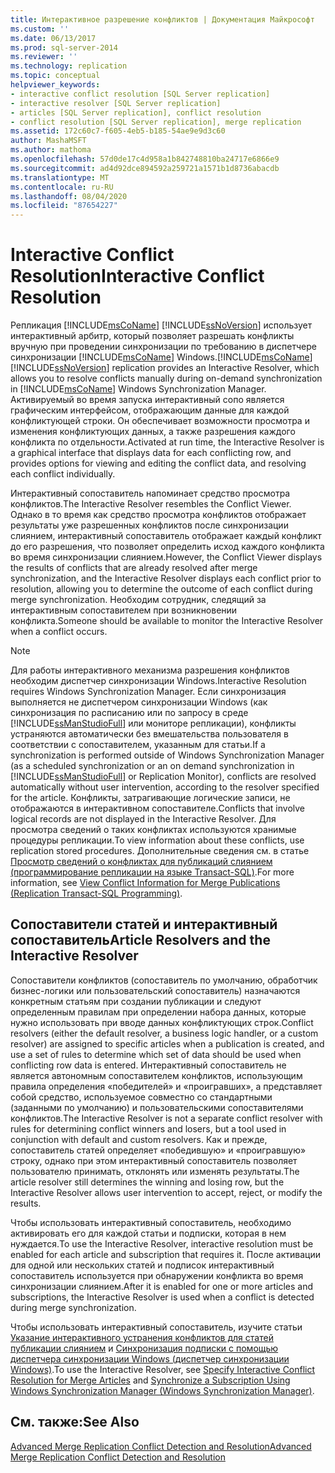 ```yaml
---
title: Интерактивное разрешение конфликтов | Документация Майкрософт
ms.custom: ''
ms.date: 06/13/2017
ms.prod: sql-server-2014
ms.reviewer: ''
ms.technology: replication
ms.topic: conceptual
helpviewer_keywords:
- interactive conflict resolution [SQL Server replication]
- interactive resolver [SQL Server replication]
- articles [SQL Server replication], conflict resolution
- conflict resolution [SQL Server replication], merge replication
ms.assetid: 172c60c7-f605-4eb5-b185-54ae9e9d3c60
author: MashaMSFT
ms.author: mathoma
ms.openlocfilehash: 57d0de17c4d958a1b842748810ba24717e6866e9
ms.sourcegitcommit: ad4d92dce894592a259721a1571b1d8736abacdb
ms.translationtype: MT
ms.contentlocale: ru-RU
ms.lasthandoff: 08/04/2020
ms.locfileid: "87654227"
---
```

# <a name="interactive-conflict-resolution"></a><span data-ttu-id="dd72e-102">Interactive Conflict Resolution</span><span class="sxs-lookup"><span data-stu-id="dd72e-102">Interactive Conflict Resolution</span></span>
  <span data-ttu-id="dd72e-103">Репликация [!INCLUDE[msCoName](../../../includes/msconame-md.md)] [!INCLUDE[ssNoVersion](../../../includes/ssnoversion-md.md)] использует интерактивный арбитр, который позволяет разрешать конфликты вручную при проведении синхронизации по требованию в диспетчере синхронизации [!INCLUDE[msCoName](../../../includes/msconame-md.md)] Windows.</span><span class="sxs-lookup"><span data-stu-id="dd72e-103">[!INCLUDE[msCoName](../../../includes/msconame-md.md)] [!INCLUDE[ssNoVersion](../../../includes/ssnoversion-md.md)] replication provides an Interactive Resolver, which allows you to resolve conflicts manually during on-demand synchronization in [!INCLUDE[msCoName](../../../includes/msconame-md.md)] Windows Synchronization Manager.</span></span> <span data-ttu-id="dd72e-104">Активируемый во время запуска интерактивный сопо является графическим интерфейсом, отображающим данные для каждой конфликтующей строки. Он обеспечивает возможности просмотра и изменения конфликтующих данных, а также разрешения каждого конфликта по отдельности.</span><span class="sxs-lookup"><span data-stu-id="dd72e-104">Activated at run time, the Interactive Resolver is a graphical interface that displays data for each conflicting row, and provides options for viewing and editing the conflict data, and resolving each conflict individually.</span></span>  
  
 <span data-ttu-id="dd72e-105">Интерактивный сопоставитель напоминает средство просмотра конфликтов.</span><span class="sxs-lookup"><span data-stu-id="dd72e-105">The Interactive Resolver resembles the Conflict Viewer.</span></span> <span data-ttu-id="dd72e-106">Однако в то время как средство просмотра конфликтов отображает результаты уже разрешенных конфликтов после синхронизации слиянием, интерактивный сопоставитель отображает каждый конфликт до его разрешения, что позволяет определить исход каждого конфликта во время синхронизации слиянием.</span><span class="sxs-lookup"><span data-stu-id="dd72e-106">However, the Conflict Viewer displays the results of conflicts that are already resolved after merge synchronization, and the Interactive Resolver displays each conflict prior to resolution, allowing you to determine the outcome of each conflict during merge synchronization.</span></span> <span data-ttu-id="dd72e-107">Необходим сотрудник, следящий за интерактивным сопоставителем при возникновении конфликта.</span><span class="sxs-lookup"><span data-stu-id="dd72e-107">Someone should be available to monitor the Interactive Resolver when a conflict occurs.</span></span>  
  
> [!NOTE]  
>  <span data-ttu-id="dd72e-108">Для работы интерактивного механизма разрешения конфликтов необходим диспетчер синхронизации Windows.</span><span class="sxs-lookup"><span data-stu-id="dd72e-108">Interactive Resolution requires Windows Synchronization Manager.</span></span> <span data-ttu-id="dd72e-109">Если синхронизация выполняется не диспетчером синхронизации Windows (как синхронизация по расписанию или по запросу в среде [!INCLUDE[ssManStudioFull](../../../includes/ssmanstudiofull-md.md)] или мониторе репликации), конфликты устраняются автоматически без вмешательства пользователя в соответствии с сопоставителем, указанным для статьи.</span><span class="sxs-lookup"><span data-stu-id="dd72e-109">If a synchronization is performed outside of Windows Synchronization Manager (as a scheduled synchronization or an on demand synchronization in [!INCLUDE[ssManStudioFull](../../../includes/ssmanstudiofull-md.md)] or Replication Monitor), conflicts are resolved automatically without user intervention, according to the resolver specified for the article.</span></span> <span data-ttu-id="dd72e-110">Конфликты, затрагивающие логические записи, не отображаются в интерактивном сопоставителе.</span><span class="sxs-lookup"><span data-stu-id="dd72e-110">Conflicts that involve logical records are not displayed in the Interactive Resolver.</span></span> <span data-ttu-id="dd72e-111">Для просмотра сведений о таких конфликтах используются хранимые процедуры репликации.</span><span class="sxs-lookup"><span data-stu-id="dd72e-111">To view information about these conflicts, use replication stored procedures.</span></span> <span data-ttu-id="dd72e-112">Дополнительные сведения см. в статье [Просмотр сведений о конфликтах для публикаций слиянием &#40;программирование репликации на языке Transact-SQL&#41;](../view-conflict-information-for-merge-publications.md).</span><span class="sxs-lookup"><span data-stu-id="dd72e-112">For more information, see [View Conflict Information for Merge Publications &#40;Replication Transact-SQL Programming&#41;](../view-conflict-information-for-merge-publications.md).</span></span>  
  
## <a name="article-resolvers-and-the-interactive-resolver"></a><span data-ttu-id="dd72e-113">Сопоставители статей и интерактивный сопоставитель</span><span class="sxs-lookup"><span data-stu-id="dd72e-113">Article Resolvers and the Interactive Resolver</span></span>  
 <span data-ttu-id="dd72e-114">Сопоставители конфликтов (сопоставитель по умолчанию, обработчик бизнес-логики или пользовательский сопоставитель) назначаются конкретным статьям при создании публикации и следуют определенным правилам при определении набора данных, которые нужно использовать при вводе данных конфликтующих строк.</span><span class="sxs-lookup"><span data-stu-id="dd72e-114">Conflict resolvers (either the default resolver, a business logic handler, or a custom resolver) are assigned to specific articles when a publication is created, and use a set of rules to determine which set of data should be used when conflicting row data is entered.</span></span> <span data-ttu-id="dd72e-115">Интерактивный сопоставитель не является автономным сопоставителем конфликтов, использующим правила определения «победителей» и «проигравших», а представляет собой средство, используемое совместно со стандартными (заданными по умолчанию) и пользовательскими сопоставителями конфликтов.</span><span class="sxs-lookup"><span data-stu-id="dd72e-115">The Interactive Resolver is not a separate conflict resolver with rules for determining conflict winners and losers, but a tool used in conjunction with default and custom resolvers.</span></span> <span data-ttu-id="dd72e-116">Как и прежде, сопоставитель статей определяет «победившую» и «проигравшую» строку, однако при этом интерактивный сопоставитель позволяет пользователю принимать, отклонять или изменять результаты.</span><span class="sxs-lookup"><span data-stu-id="dd72e-116">The article resolver still determines the winning and losing row, but the Interactive Resolver allows user intervention to accept, reject, or modify the results.</span></span>  
  
 <span data-ttu-id="dd72e-117">Чтобы использовать интерактивный сопоставитель, необходимо активировать его для каждой статьи и подписки, которая в нем нуждается.</span><span class="sxs-lookup"><span data-stu-id="dd72e-117">To use the Interactive Resolver, interactive resolution must be enabled for each article and subscription that requires it.</span></span> <span data-ttu-id="dd72e-118">После активации для одной или нескольких статей и подписок интерактивный сопоставитель используется при обнаружении конфликта во время синхронизации слиянием.</span><span class="sxs-lookup"><span data-stu-id="dd72e-118">After it is enabled for one or more articles and subscriptions, the Interactive Resolver is used when a conflict is detected during merge synchronization.</span></span>  
  
 <span data-ttu-id="dd72e-119">Чтобы использовать интерактивный сопоставитель, изучите статьи [Указание интерактивного устранения конфликтов для статей публикации слиянием](..//publish/specify-merge-replication-properties.md#interactive-conflict-resolution) и [Синхронизация подписки с помощью диспетчера синхронизации Windows (диспетчер синхронизации Windows)](../synchronize-a-subscription-using-windows-synchronization-manager.md).</span><span class="sxs-lookup"><span data-stu-id="dd72e-119">To use the Interactive Resolver, see [Specify Interactive Conflict Resolution for Merge Articles](..//publish/specify-merge-replication-properties.md#interactive-conflict-resolution) and [Synchronize a Subscription Using Windows Synchronization Manager &#40;Windows Synchronization Manager&#41;](../synchronize-a-subscription-using-windows-synchronization-manager.md).</span></span>  
  
## <a name="see-also"></a><span data-ttu-id="dd72e-120">См. также:</span><span class="sxs-lookup"><span data-stu-id="dd72e-120">See Also</span></span>  
 [<span data-ttu-id="dd72e-121">Advanced Merge Replication Conflict Detection and Resolution</span><span class="sxs-lookup"><span data-stu-id="dd72e-121">Advanced Merge Replication Conflict Detection and Resolution</span></span>](advanced-merge-replication-conflict-detection-and-resolution.md)  
  
  

